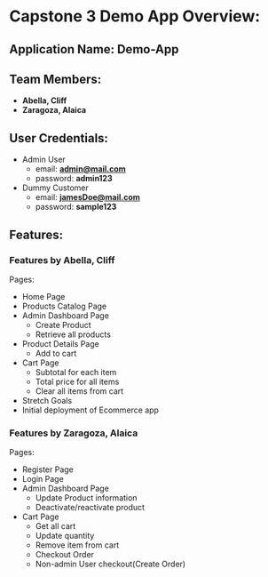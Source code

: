 # Capstone 3 Demo App Overview:

## Application Name: Demo-App

## Team Members:
- **Abella, Cliff**
- **Zaragoza, Alaica**

## User Credentials:
* Admin User
    * email: **admin@mail.com**
    * password: **admin123**
* Dummy Customer
    * email: **jamesDoe@mail.com**
    * password: **sample123**

## Features:

### Features by Abella, Cliff
Pages:
- Home Page
- Products Catalog Page
- Admin Dashboard Page
  - Create Product
  - Retrieve all products
- Product Details Page
  - Add to cart
- Cart Page
  - Subtotal for each item
  - Total price for all items
  - Clear all items from cart
- Stretch Goals
- Initial deployment of Ecommerce app

### Features by Zaragoza, Alaica
Pages:
- Register Page
- Login Page
- Admin Dashboard Page
  - Update Product information
  - Deactivate/reactivate product
- Cart Page
  - Get all cart
  - Update quantity
  - Remove item from cart
  - Checkout Order
  - Non-admin User checkout(Create Order)